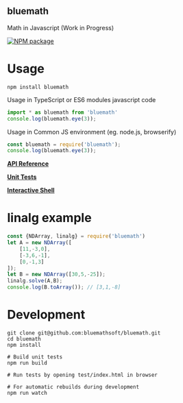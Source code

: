 
## bluemath

Math in Javascript (Work in Progress)

[![NPM package](https://img.shields.io/npm/v/bluemath.svg)](https://www.npmjs.com/package/bluemath)

Usage
===

    npm install bluemath

Usage in TypeScript or ES6 modules javascript code

```typescript
import * as bluemath from 'bluemath'
console.log(bluemath.eye(3));
```

Usage in Common JS environment (eg. node.js, browserify)

```javascript
const bluemath = require('bluemath');
console.log(bluemath.eye(3));
```

[**API Reference**](http://www.bluemathsoftware.com/docs/index.html)

[**Unit Tests**](http://www.bluemathsoftware.com/tests/index.html)

[**Interactive Shell**](http://www.bluemathsoftware.com/shell/index.html)

linalg example
===

```javascript
const {NDArray, linalg} = require('bluemath')
let A = new NDArray([
	[11,-3,0],
	[-3,6,-1],
	[0,-1,3]
]);
let B = new NDArray([30,5,-25]);
linalg.solve(A,B);
console.log(B.toArray()); // [3,1,-8]
```


Development
===

    git clone git@github.com:bluemathsoft/bluemath.git
    cd bluemath
    npm install

    # Build unit tests
    npm run build

    # Run tests by opening test/index.html in browser

    # For automatic rebuilds during development
    npm run watch


